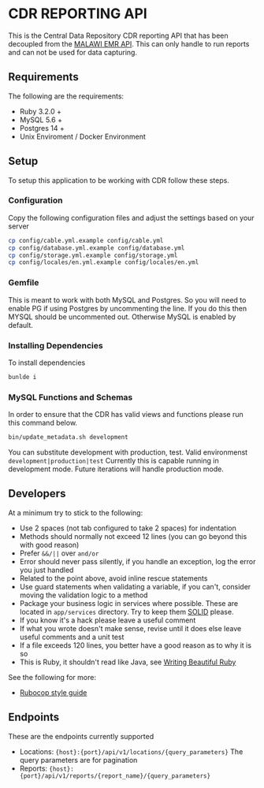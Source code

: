 # CDR REPORTING API
This is the Central Data Repository CDR reporting API that has been decoupled from the [MALAWI EMR API](https://github.com/HISMalawi/BHT-EMR-API). This can only handle to run reports and can not be used for data capturing.

## Requirements
The following are the requirements:
* Ruby 3.2.0 +
* MySQL 5.6 +
* Postgres 14 +
* Unix Enviroment / Docker Environment

## Setup
To setup this application to be working with CDR follow these steps.

### Configuration
Copy the following configuration files and adjust the settings based on your server

```bash
cp config/cable.yml.example config/cable.yml
cp config/database.yml.example config/database.yml
cp config/storage.yml.example config/storage.yml
cp config/locales/en.yml.example config/locales/en.yml
```

### Gemfile
This is meant to work with both MySQL and Postgres. So you will need to enable PG if using Postgres by uncommenting the line. If you do this then MYSQL should be uncommented out. Otherwise MySQL is enabled by default.

### Installing Dependencies
To install dependencies
```bash
bunlde i
```

### MySQL Functions and Schemas
In order to ensure that the CDR has valid views and functions please run this command below. 
```bash
bin/update_metadata.sh development
```
You can substitute development with production, test. Valid environmenst ```development|production|test```
Currently this is capable running in development mode. Future iterations will handle production mode.

## Developers
At a minimum try to stick to the following:

- Use 2 spaces (not tab configured to take 2 spaces) for indentation
- Methods should normally not exceed 12 lines (you can go beyond this with good reason)
- Prefer `&&/||` over `and/or`
- Error should never pass silently, if you handle an exception, log the error you just handled
- Related to the point above, avoid inline rescue statements
- Use guard statements when validating a variable, if you can't, consider moving the validation logic to a method
- Package your business logic in services where possible. These are located in `app/services` directory.
  Try to keep them [SOLID](https://en.wikipedia.org/wiki/SOLID) please.
- If you know it's a hack please leave a useful comment
- If what you wrote doesn't make sense, revise until it does else leave useful comments and a unit test
- If a file exceeds 120 lines, you better have a good reason as to why it is so
- This is Ruby, it shouldn't read like Java, see [Writing Beautiful Ruby](https://medium.com/the-renaissance-developer/idiomatic-ruby-1b5fa1445098)

See the following for more:

- [Rubocop style guide](https://github.com/rubocop-hq/ruby-style-guide)

## Endpoints
These are the endpoints currently supported
- Locations: ```{host}:{port}/api/v1/locations/{query_parameters}``` The query parameters are for pagination
- Reports: ```{host}:{port}/api/v1/reports/{report_name}/{query_parameters}```